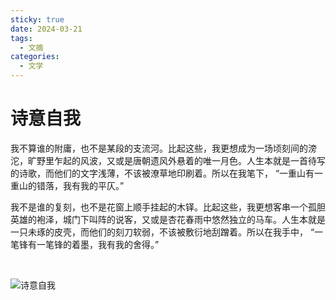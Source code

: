 ```yaml
---
sticky: true
date: 2024-03-21
tags:
  - 文摘
categories:
  - 文学
---
```


# 诗意自我

我不算谁的附庸，也不是某段的支流河。比起这些，我更想成为一场顷刻间的滂沱，旷野里乍起的风波，又或是唐朝遗风外悬着的唯一月色。人生本就是一首待写的诗歌，而他们的文字浅薄，不该被潦草地印刷着。所以在我笔下， “一重山有一重山的错落，我有我的平仄。”

我不是谁的复刻，也不是花窗上顺手挂起的木铎。比起这些，我更想客串一个孤胆英雄的袍泽，城门下叫阵的说客，又或是杏花春雨中悠然独立的马车。人生本就是一只未琢的皮壳，而他们的刻刀软弱，不该被敷衍地刮蹭着。所以在我手中， “一笔锋有一笔锋的着墨，我有我的舍得。”

<br/>

![诗意自我](https://ghcdn.pages.dev/pic/202404132258293.webp)
